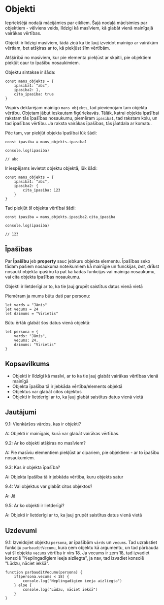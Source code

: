 # Objekti

Iepriekšējā nodaļā mācijāmies par cikliem. Šajā nodaļā mācīsimies par objektiem - vēlviens veids, līdzigi kā masīviem, kā glabāt vienā mainīgajā vairākas vērtības.

Objekti ir līdzīgi masīviem, tādā ziņā ka tie ļauj izveidot mainīgo ar vairākām vērtīam, bet atšķiras ar to, kā piekļūst šīm vērtībām.

Atšķirībā no masīviem, kur pie elementa piekļūst ar skaitli, pie objektiem piekļūt caur to īpašību nosaukimiem.

Objektu sintakse ir šāda:

```
const mans_objekts = {
    ipasiba1: "abc",
    ipasiba2: 1,
    cita_ipasiba: true
}
```

Vispirs deklarējam mainīgo `mans_objekts`, tad pievienojam tam objekta vērtību. Objetam jābut ieskautam figūriekavās. Tālāk, katrai objekta īpašībai rakstam tās īpašības nosaukumu, piemēram `ipasiba1`, tad rakstam kolu, un tad īpašības vērtību. Ja raksta vairākas īpašības, tās jāatdala ar komatu.

Pēc tam, var piekļūt objekta īpašībai lūk šādi:

```
const ipasiba = mans_objekts.ipasiba1

console.log(ipasiba)

// abc
```

Ir iespējams ievietot objektu objektā, lūk šādi:

```
const mans_objekts = {
    ipasiba1: "abc",
    ipasiba2: {
        cita_ipasiba: 123
    }
}
```

Tad piekļūt šī objekta vērtībai šādi:

```
const ipasiba = mans_objekts.ipasiba2.cita_ipasiba

console.log(ipasiba)

// 123
```

## Īpašības

Par **Īpašību** jeb **property** sauc jebkuru objekta elementu. Īpašības seko tādam pašiem nosaukuma noteikumiem kā mainīgie un funckijas, *bet*, drīkst nosaukt objekta īpašību tā pat kā kādas funkcijas vai mainīgā nosaukumu, vai cita objekta īpašības nosaukumu.

Objekti ir lietderīgi ar to, ka tie ļauj grupēt saistītus datus vienā vietā

Piemēram ja mums būtu dati par personu:

```
let vards = "Jānis"
let vecums = 24
let dzimums = "Vīrietis"
```

Būtu ērtāk glabāt šos datus vienā objektā:

```
let persona = {
    vards: "Jānis",
    vecums: 24,
    dzimums: "Vīrietis"
}
```

## Kopsavilkums 

 * Objekti ir līdzīgi kā masīvi, ar to ka tie ļauj glabāt vairākas vērtības vienā mainīgā
 * Objekta īpašība tā ir jebkāda vērtība/elements objektā
 * Objektus var glabāt citos objektos
 * Objekti ir lietderīgi ar to, ka ļauj glabāt saistītus datus vienā vietā

## Jautājumi

9.1: Vienkāršos vārdos, kas ir objekti?

A: Objekti ir mainīgais, kurā var glabāt vairākas vērtības.

9.2: Ar ko objekti atšķiras no masīviem?

A: Pie masīviu elementiem piekļūst ar cipariem, pie objektiem - ar to īpašību nosaukumiem.

9.3: Kas ir objekta īpašība?

A: Objekta īpašība tā ir jebkāda vērtība, kuru objekts satur

9.4: Vai objektus var glabāt citos objektos?

A: Jā

9.5: Ar ko objekti ir lietderīgi?

A: Objekti ir lietderīgi ar to, ka ļauj grupēt saistītus datus vienā vietā

## Uzdevumi

9.1: Izveidojiet objektu `persona`, ar īpašībām `vārds` un `vecums`. Tad uzrakstiet funkciju `parbauditVecumu`, kura ņem objektu kā argumentu, un tad pārbauda vai šī objekta `vecums` vērtība ir virs 18. Ja vecums ir zem 18, tad izvadiet konsolē "Nepilngadīgiem ieeja aizliegta", ja nav, tad izvadiet konsolē "Lūdzu, nāciet iekšā".

```
function parbauditVecumu(persona) {
    if(persona.vecums < 18) {
        console.log("Neplingadīgiem ieeja aizliegta")
    } else {
        console.log("Lūdzu, nāciet iekšā")
    }
}
```